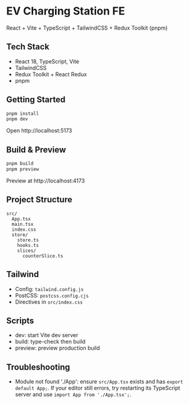 # EV Charging Station FE

React + Vite + TypeScript + TailwindCSS + Redux Toolkit (pnpm)

## Tech Stack
- React 18, TypeScript, Vite
- TailwindCSS
- Redux Toolkit + React Redux
- pnpm

## Getting Started
```bash
pnpm install
pnpm dev
```
Open http://localhost:5173

## Build & Preview
```bash
pnpm build
pnpm preview
```
Preview at http://localhost:4173

## Project Structure
```
src/
  App.tsx
  main.tsx
  index.css
  store/
    store.ts
    hooks.ts
    slices/
      counterSlice.ts
```

## Tailwind
- Config: `tailwind.config.js`
- PostCSS: `postcss.config.cjs`
- Directives in `src/index.css`

## Scripts
- dev: start Vite dev server
- build: type-check then build
- preview: preview production build

## Troubleshooting
- Module not found './App': ensure `src/App.tsx` exists and has `export default App;`. If your editor still errors, try restarting its TypeScript server and use `import App from './App.tsx';`.
